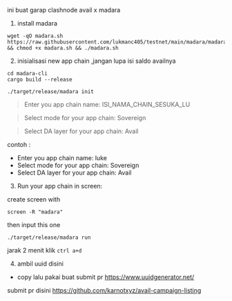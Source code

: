 ini buat garap clashnode avail x madara
1. install madara 

```
wget -qO madara.sh https://raw.githubusercontent.com/lukmanc405/testnet/main/madara/madara.sh && chmod +x madara.sh && ./madara.sh
```

2. inisialisasi new app chain ,jangan lupa isi saldo availnya

```
cd madara-cli
cargo build --release
```

```
./target/release/madara init
```

> Enter you app chain name: ISI_NAMA_CHAIN_SESUKA_LU 

> Select mode for your app chain: Sovereign

> Select DA layer for your app chain: Avail

contoh :

- Enter you app chain name: luke
- Select mode for your app chain: Sovereign
- Select DA layer for your app chain: Avail




3. Run your app chain in screen:

create screen with

```
screen -R "madara"
```

then input this one

```
./target/release/madara run
```

jarak 2 menit klik `ctrl a+d`

4. ambil uuid disini 
- copy lalu pakai buat submit pr
https://www.uuidgenerator.net/


submit pr disini
https://github.com/karnotxyz/avail-campaign-listing

